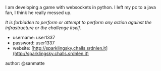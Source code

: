 I am developing a game with websockets in python. I left my pc to a java fan, I think he really messed up.

*It is forbidden to perform or attempt to perform any action against the infrastructure or the challenge itself.*

- username: user1337
- password: user1337
- website: [http://sparklingsky.challs.srdnlen.it](http://sparklingsky.challs.srdnlen.it)

author: @sanmatte